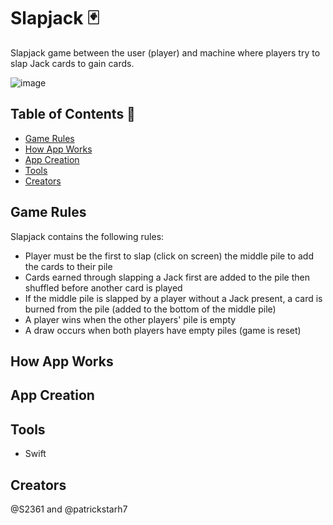 # Slapjack 🃏
Slapjack game between the user (player) and machine where players try to slap Jack cards to gain cards.

![image](https://github.com/S2361/slapjack/assets/68034141/f73c556f-1d9f-4381-b446-0c52b76e8153)

## Table of Contents 🎴
- [Game Rules](#game-rules)
- [How App Works](#how-app-works)
- [App Creation](#app-creation)
- [Tools](#tools)
- [Creators](#creators)

## Game Rules
Slapjack contains the following rules:
* Player must be the first to slap (click on screen) the middle pile to add the cards to their pile
* Cards earned through slapping a Jack first are added to the pile then shuffled before another card is played
* If the middle pile is slapped by a player without a Jack present, a card is burned from the pile (added to the bottom of the middle pile)
* A player wins when the other players' pile is empty
* A draw occurs when both players have empty piles (game is reset)

## How App Works


## App Creation


## Tools
* Swift


## Creators
@S2361 and @patrickstarh7



